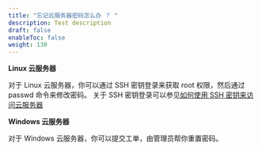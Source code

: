 ```yaml
---
title: "忘记云服务器密码怎么办 ？ "
description: Test description
draft: false
enableToc: false
weight: 130
---
```


**Linux 云服务器**

对于 Linux 云服务器，你可以通过 SSH 密钥登录来获取 root 权限，然后通过 passwd 命令来修改密码。 关于 SSH 密钥登录可以参见[如何使用 SSH 密钥来访问云服务器](../../faq/other_questions/vm_ssh_entrance)

**Windows 云服务器**

对于 Windows 云服务器，你可以提交工单，由管理员帮你重置密码。



